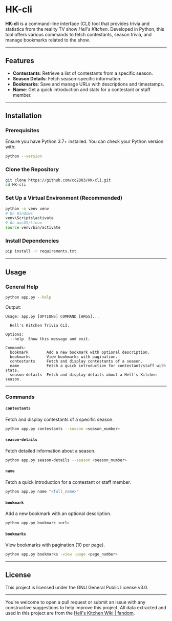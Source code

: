 
# HK-cli

**HK-cli** is a command-line interface (CLI) tool that provides trivia and statistics from the reality TV show *Hell's Kitchen*. Developed in Python, this tool offers various commands to fetch contestants, season trivia, and manage bookmarks related to the show.

---

## Features

* **Contestants**: Retrieve a list of contestants from a specific season.
* **Season Details**: Fetch season-specific information.
* **Bookmarks**: Save and manage URLs with descriptions and timestamps.
* **Name**: Get a quick introduction and stats for a contestant or staff member.

---

## Installation

### Prerequisites

Ensure you have Python 3.7+ installed. You can check your Python version with:

```bash
python --version
```

### Clone the Repository

```bash
git clone https://github.com/cc2803/HK-cli.git
cd HK-cli
```

### Set Up a Virtual Environment (Recommended)

```bash
python -m venv venv
# On Windows
venv\Scripts\activate
# On macOS/Linux
source venv/bin/activate
```

### Install Dependencies

```bash
pip install -r requirements.txt
```

---

## Usage

### General Help

```bash
python app.py --help
```

Output:

```
Usage: app.py [OPTIONS] COMMAND [ARGS]...

  Hell's Kitchen Trivia CLI.

Options:
  --help  Show this message and exit.

Commands:
  bookmark        Add a new bookmark with optional description.
  bookmarks       View bookmarks with pagination.
  contestants     Fetch and display contestants of a season.
  name            Fetch a quick introduction for contestant/staff with stats.
  season-details  Fetch and display details about a Hell's Kitchen season.
```

---

### Commands

#### `contestants`

Fetch and display contestants of a specific season.

```bash
python app.py contestants --season <season_number>
```

#### `season-details`

Fetch detailed information about a season.

```bash
python app.py season-details --season <season_number>
```

#### `name`

Fetch a quick introduction for a contestant or staff member.

```bash
python app.py name "<full_name>"
```

#### `bookmark`

Add a new bookmark with an optional description.

```bash
python app.py bookmark <url>
```

#### `bookmarks`

View bookmarks with pagination (10 per page).

```bash
python app.py bookmarks -view -page <page_number>
```

---


## License

This project is licensed under the GNU General Public License v3.0. 

---

You're welcome to open a pull request or submit an issue with any constructive suggestions to help improve this project. All data extracted and used in this project are from the [Hell's Kitchen Wiki | fandom](https://hellskitchen.fandom.com/wiki/Hells_Kitchen_Wiki).

